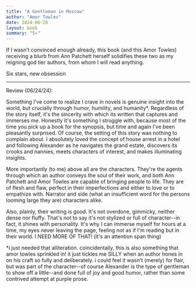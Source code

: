 ```yaml
---
title: "A Gentleman in Moscow"
author: "Amor Towles"
date: 2024-06-20
layout: book
summary: "5⭐️"
---
```

 
If I wasn’t convinced enough already, this book (and this Amor Towles) receiving a blurb from Ann Patchett herself solidifies these two as my reigning god tier authors, from whom I will read anything.

Six stars, new obsession

---

Review (06/24/24):

Something I've come to realize I crave in novels is genuine insight into the world, but crucially through humor, humility, and humanity*. Regardless of the story itself, it's the sincerity with which its written that captures and immerses me. Honestly it's something I struggle with, because most of the time you pick up a book for the synopsis, but time and again I've been pleasantly surprised. Of course, the setting of this story was nothing to complain about. I absolutely loved the concept of house arrest in a hotel and following Alexander as he navigates the grand estate, discovers its crooks and nannies, meets characters of interest, and makes illuminating insights.

More importantly (to me) above all are the characters. They're the agents through which an author conveys the soul of their work, and both Ann Patchett and Amor Towles are capable of bringing people to life. They are of flesh and flaw, perfect in their imperfections and either to love or to empathize with. Narrator and side (what an insufficient word for the persons looming large they are) characters alike.

Also, plainly, their writing is good. It's not overdone, gimmicky, neither dense nor fluffy. That's not to say it's not stylized or full of character--in fact, it shines with personality. It's why I can immerse myself for hours at a time, my eyes never leaving the page, feeling not as if I'm reading but in their world. I NEED MORE OF THAT! (it's an attention span thing)

*i just needed that alliteration. coincidentally, this is also something that amor towles sprinkled in! it just tickles me SILLY when an author hones in on his craft so fully and deliberately. i could feel it wasn't (merely) for flair, but was part of the character--of course Alexander is the type of gentleman to show off a little--and done full of joy and good humor, rather than some contrived attempt at purple prose.